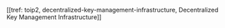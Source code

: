 [[tref: toip2, decentralized-key-management-infrastructure, Decentralized Key Management Infrastructure]]
